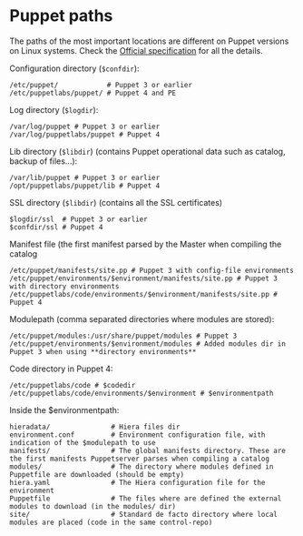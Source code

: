 
# Puppet paths

The paths of the most important locations are different on Puppet versions on Linux systems. Check the [Official specification](https://github.com/puppetlabs/puppet-specifications/blob/master/file_paths.md) for all the details.

Configuration directory (```$confdir```):

    /etc/puppet/            # Puppet 3 or earlier
    /etc/puppetlabs/puppet/ # Puppet 4 and PE

Log directory (```$logdir```):

    /var/log/puppet # Puppet 3 or earlier
    /var/log/puppetlabs/puppet # Puppet 4


Lib directory (```$libdir```) (contains Puppet operational data such as catalog, backup of files...):

    /var/lib/puppet # Puppet 3 or earlier
    /opt/puppetlabs/puppet/lib # Puppet 4

SSL directory (```$libdir```) (contains all the SSL certificates)

    $logdir/ssl  # Puppet 3 or earlier
    $confdir/ssl # Puppet 4

Manifest file (the first manifest parsed by the Master when compiling the catalog

    /etc/puppet/manifests/site.pp # Puppet 3 with config-file environments
    /etc/puppet/environments/$environment/manifests/site.pp # Puppet 3 with directory environments
    /etc/puppetlabs/code/environments/$environment/manifests/site.pp # Puppet 4

Modulepath (comma separated directories where modules are stored):

    /etc/puppet/modules:/usr/share/puppet/modules # Puppet 3
    /etc/puppet/environments/$environment/modules # Added modules dir in Puppet 3 when using **directory environments**

Code directory in Puppet 4:

    /etc/puppetlabs/code # $codedir
    /etc/puppetlabs/code/environments/$environment # $environmentpath

Inside the $environmentpath:

    hieradata/               # Hiera files dir
    environment.conf         # Environment configuration file, with indication of the $modulepath to use
    manifests/               # The global manifests directory. These are the first manifests Puppetserver parses when compiling a catalog
    modules/                 # The directory where modules defined in Puppetfile are downloaded (should be empty)
    hiera.yaml               # The Hiera configuration file for the environment
    Puppetfile               # The files where are defined the external modules to download (in the modules/ dir)
    site/                    # Standard de facto directory where local modules are placed (code in the same control-repo)